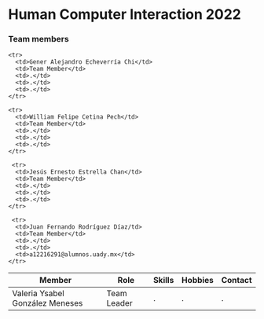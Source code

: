 <h1>Human Computer Interaction 2022</h1>
<h3>Team members</h3>
<table>
  <thead>
    <tr>
      <th>Member</th>
      <th>Role</th>
      <th>Skills</th>
      <th>Hobbies</th>
      <th>Contact</th>
    </tr>
  </thead>
  <tbody>
    <tr>
      <td>Valeria Ysabel González Meneses</td>
      <td>Team Leader</td>
      <td>.</td>
      <td>.</td>
      <td>.</td>
    </tr>
    
    <tr>
      <td>Gener Alejandro Echeverría Chi</td>
      <td>Team Member</td>
      <td>.</td>
      <td>.</td>
      <td>.</td>
    </tr>
    
    <tr>
      <td>William Felipe Cetina Pech</td>
      <td>Team Member</td>
      <td>.</td>
      <td>.</td>
      <td>.</td>
    </tr>
    
     <tr>
      <td>Jesús Ernesto Estrella Chan</td>
      <td>Team Member</td>
      <td>.</td>
      <td>.</td>
      <td>.</td>
    </tr>
          
     <tr>
      <td>Juan Fernando Rodríguez Díaz/td>
      <td>Team Member</td>
      <td>.</td>
      <td>.</td>
      <td>a12216291@alumnos.uady.mx</td>
    </tr>
  </tbody>
  </table>
